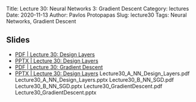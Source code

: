 Title: Lecture 30: Neural Networks 3: Gradient Descent
Category: lectures
Date: 2020-11-13
Author: Pavlos Protopapas
Slug: lecture30
Tags: Neural Networks, Gradient Descent


## Slides
- [PDF | Lecture 30: Design Layers]({attach}slides/Lecture30_A_NN_Design_Layers.pdf)
- [PPTX | Lecture 30: Design Layers]({attach}slides/Lecture30_A_NN_Design_Layers.pptx)
- [PDF | Lecture 30: Gradient Descent]({attach}slides/Lecture30_A_NN_Design_Layers.pdf)
- [PPTX | Lecture 30: Design Layers]({attach}slides/Lecture30_A_NN_Design_Layers.pptx)
Lecture30_A_NN_Design_Layers.pdf
Lecture30_A_NN_Design_Layers.pptx
Lecture30_B_NN_SGD.pdf
Lecture30_B_NN_SGD.pptx
Lecture30_GradientDescent.pdf
Lecture30_GradientDescent.pptx
